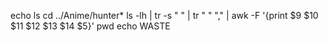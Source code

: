 
echo ls
cd ../Anime/hunter*
ls -lh | tr -s " " | tr " " "," | awk -F '{print $9 $10 $11 $12 $13 $14 $5}'
pwd
echo WASTE
